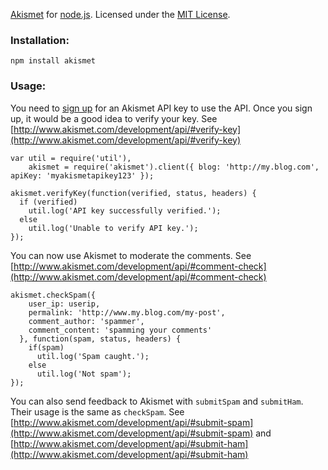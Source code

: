 [Akismet](http://www.akismet.com/) for [node.js](http://nodejs.org/). 
Licensed under the [MIT License](http://www.opensource.org/licenses/mit-license.php).

### Installation:

    npm install akismet

### Usage:

You need to [sign up](https://akismet.com/signup/) for an Akismet API key to use the API. Once you sign up, 
it would be a good idea to verify your key. 
See [http://www.akismet.com/development/api/#verify-key](http://www.akismet.com/development/api/#verify-key)

    var util = require('util'),
        akismet = require('akismet').client({ blog: 'http://my.blog.com', apiKey: 'myakismetapikey123' });

    akismet.verifyKey(function(verified, status, headers) {
      if (verified) 
        util.log('API key successfully verified.');
      else 
        util.log('Unable to verify API key.');
    });
      
You can now use Akismet to moderate the comments. 
See [http://www.akismet.com/development/api/#comment-check](http://www.akismet.com/development/api/#comment-check)

    akismet.checkSpam({ 
        user_ip: userip, 
        permalink: 'http://www.my.blog.com/my-post',
        comment_author: 'spammer',
        comment_content: 'spamming your comments'
      }, function(spam, status, headers) {
        if(spam)
          util.log('Spam caught.');
        else
          util.log('Not spam');
    });

You can also send feedback to Akismet with `submitSpam` and `submitHam`. Their usage is the same as `checkSpam`.
See [http://www.akismet.com/development/api/#submit-spam](http://www.akismet.com/development/api/#submit-spam)
and [http://www.akismet.com/development/api/#submit-ham](http://www.akismet.com/development/api/#submit-ham)


